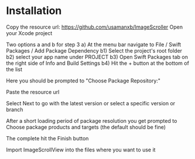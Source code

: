 # Installation

Copy the resource url:
https://github.com/usamanxb/ImageScroller
Open your Xcode project

Two options a and b for step 3
a)   At the menu bar navigate to File / Swift Packages / Add Package Dependency
b1) Select the project's root folder
b2) select your app name under PROJECT
b3) Open Swift Packages tab on the right side of Info and Build Settings
b4) Hit the + button at the bottom of the list

Here you should be prompted to "Choose Package Repository:"

Paste the resource url

Select Next to go with the latest version or select a specific version or branch

After a short loading period of package resolution you get prompted to Choose package products and targets (the default should be fine)

The complete hit the Finish button

Import ImageScrollView into the files where you want to use it
